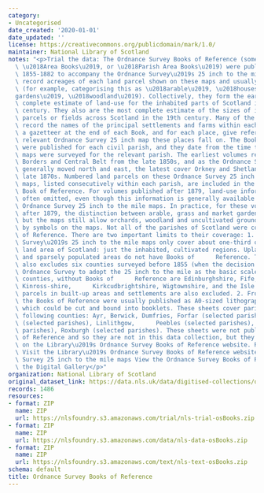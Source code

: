 ```yaml
---
category:
- Uncategorised
date_created: '2020-01-01'
date_updated: ''
license: https://creativecommons.org/publicdomain/mark/1.0/
maintainer: National Library of Scotland
notes: "<p>Trial the data: The Ordnance Survey Books of Reference (sometimes called\
  \ \u2018Area Books\u2019, or \u2018Parish Area Books\u2019) were published between\
  \ 1855-1882 to accompany the Ordnance Survey\u2019s 25 inch to the mile maps . They\
  \ record acreages of each land parcel shown on these maps and usually its land use\
  \ (for example, categorising this as \u2018arable\u2019, \u2018houses\u2019, \u2018\
  gardens\u2019, \u2018woodland\u2019). Collectively, they form the earliest, most\
  \ complete estimate of land-use for the inhabited parts of Scotland in the 19th\
  \ century. They also are the most complete estimate of the sizes of individual land\
  \ parcels or fields across Scotland in the 19th century. Many of the Books of Reference\
  \ record the names of the principal settlements and farms within each parish in\
  \ a gazetteer at the end of each Book, and for each place, give references to the\
  \ relevant Ordnance Survey 25 inch map these places fall on. The Books of Reference\
  \ were published for each civil parish, and they date from the time the relevant\
  \ maps were surveyed for the relevant parish. The earliest volumes relate to the\
  \ Borders and Central Belt from the late 1850s, and as the Ordnance Survey work\
  \ generally moved north and east, the latest cover Orkney and Shetland from the\
  \ late 1870s. Numbered land parcels on these Ordnance Survey 25 inch to the mile\
  \ maps, listed consecutively within each parish, are included in the relevant parish\
  \ Book of Reference. For volumes published after 1879, land-use information was\
  \ often omitted, even though this information is generally available on the published\
  \ Ordnance Survey 25 inch to the mile maps. In practice, for these volumes published\
  \ after 1879, the distinction between arable, grass and market gardens is lost,\
  \ but the maps still allow orchards, woodland and uncultivated ground to be distinguished\
  \ by symbols on the maps. Not all of the parishes of Scotland were covered by Books\
  \ of Reference. There are two important limits to their coverage: 1. The Ordnance\
  \ Survey\u2019s 25 inch to the mile maps only cover about one-third of the total\
  \ land area of Scotland: just the inhabited, cultivated regions. Upland, moorland,\
  \ and sparsely populated areas do not have Books of      Reference. The coverage\
  \ also excludes six counties surveyed before 1855 (when the decision was taken by\
  \ Ordnance Survey to adopt the 25 inch to the mile as the basic scale). These excluded\
  \ counties, without Books of      Reference are Edinburghshire, Fife, Haddingtonshire,\
  \ Kinross-shire,      Kirkcudbrightshire, Wigtownshire, and the Isle of Lewis. Land\
  \ parcels in built-up areas and settlements are also excluded. 2. From 1855-1859,\
  \ the Books of Reference were usually published as A0-sized lithographed sheets,\
  \ which could be cut and bound into booklets. These sheets cover parishes in the\
  \ following counties: Ayr, Berwick, Dumfries, Forfar (selected parishes), Lanark\
  \ (selected parishes), Linlithgow,      Peebles (selected parishes), Renfrew (selected\
  \ parishes), Roxburgh (selected parishes). These sheets were not published as Books\
  \ of Reference and so they are not in this data collection, but they can be viewed\
  \ on the Library\u2019s Ordnance Survey Books of Reference website. Related links\
  \ Visit the Library\u2019s Ordnance Survey Books of Reference website View the Ordnance\
  \ Survey 25 inch to the mile maps View the Ordnance Survey Books of Reference in\
  \ the Digital Gallery</p>"
organization: National Library of Scotland
original_dataset_link: https://data.nls.uk/data/digitised-collections/os-books-of-reference/
records: 1486
resources:
- format: ZIP
  name: ZIP
  url: https://nlsfoundry.s3.amazonaws.com/trial/nls-trial-osBooks.zip
- format: ZIP
  name: ZIP
  url: https://nlsfoundry.s3.amazonaws.com/data/nls-data-osBooks.zip
- format: ZIP
  name: ZIP
  url: https://nlsfoundry.s3.amazonaws.com/text/nls-text-osBooks.zip
schema: default
title: Ordnance Survey Books of Reference
---
```

